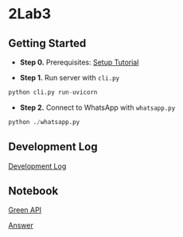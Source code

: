 # 2Lab3
## Getting Started

- **Step 0.** Prerequisites: [Setup Tutorial](https://github.com/Shaunwei/RealChar#-prerequisites)

- **Step 1.** Run server with `cli.py`

```python
python cli.py run-uvicorn
```

- **Step 2.** Connect to WhatsApp with `whatsapp.py`

```python
python ./whatsapp.py
```



## Development Log

[Development Log](./log/log.md)



## Notebook 

[Green API](./log/APIs.md)

[Answer](./log/Answer.md)

